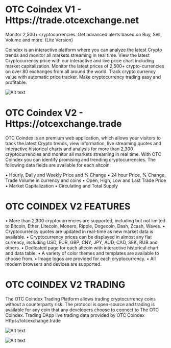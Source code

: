 # OTC Coindex V1 - Https://trade.otcexchange.net

Monitor 2,500+ cryptocurrencies. Get advanced alerts based on Buy, Sell, Volume and more. (Lite Version)

Coindex is an interactive platform where you can analyze the latest Crypto trends and monitor all markets streaming in real time. View the latest Cryptocurrency price with our interactive and live price chart including market capitalization. Monitor the latest prices of 2,500+ crypto-currencies on over 80 exchanges from all around the world. Track crypto currency value with automatic price tracker. Make cryptocurrency trading easy and profitable.

![Alt text](https://github.com/OTCExchange/OTCE-COINDEX/blob/master/coindex-slide-three.png?raw=true "OTC Coindex Screenshot Main Window")

# OTC Coindex V2 - Https://otcexchange.trade

OTC Coindex is an premium web application, which allows your visitors to track the latest Crypto trends, view information, live streaming quotes and interactive historical charts and analysis for more than 2,300 cryptocurrencies and monitor all markets streaming in real time.
With OTC Coindex you can identify promising and trending cryptocurrencies. The following data fields are available for each altcoin:

• Hourly, Daily and Weekly Price and % Change
• 24 hour Price, % Change, Trade Volume in currency and coins
• Open, High, Low and Last Trade Price
• Market Capitalization
• Circulating and Total Supply

# OTC COINDEX V2 FEATURES

• More than 2,300 cryptocurrencies are supported, including but not limited to Bitcoin, Ether, Litecoin, Monero, Ripple, Dogecoin, Dash, Zcash, Waves.
• Cryptocurrency quotes are updated in real-time as new market data is available.
• Cryptocurrency prices can be displayed in almost any fiat currency, including USD, EUR, GBP, CNY, JPY, AUD, CAD, SEK, RUB and others.
• Dedicated page for each altcoin with interactive historical chart and data table.
• A variety of color themes and templates are available to choose from.
• Image logos are provided for each cryptocurrency.
• All modern browsers and devices are supported.

# OTC COINDEX V2 TRADING

The OTC Coindex Trading Platform allows trading cryptocurrency coins without a counterparty risk.  The protocol is open-source and trading is available for any coin that any developers choose to connect to The OTC Coindex. Trading DApp live trading data provided by OTC Coindex Https://otcexchange.trade

![Alt text](https://github.com/OTCExchange/OTCE-COINDEX/blob/master/coindex-slide-one.jpg?raw=true "OTC Coindex Screenshot Main Window")

![Alt text](https://github.com/OTCExchange/OTCE-COINDEX/blob/master/coindex-slide-two.jpg?raw=true "OTC Coindex Screenshot Coin Detail Window")
